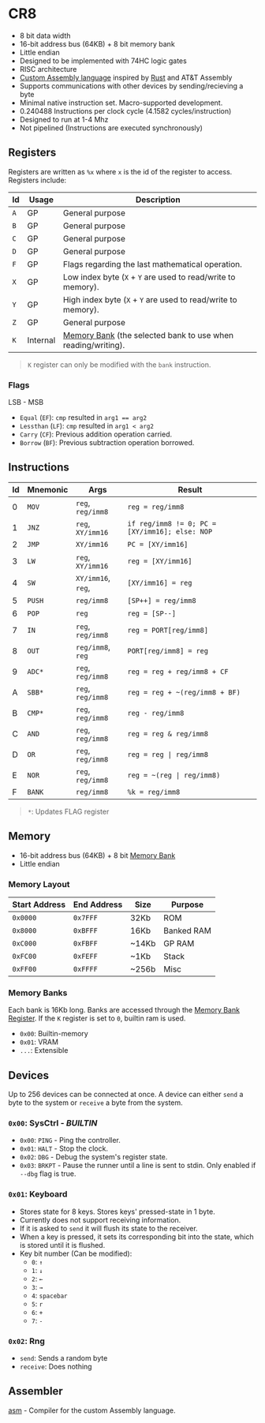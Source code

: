 # CR8

- 8 bit data width
- 16-bit address bus (64KB) + 8 bit memory bank
- Little endian
- Designed to be implemented with 74HC logic gates
- RISC architecture
- [Custom Assembly language](./asm/README.md) inspired by
  [Rust](https://rust-lang.org) and AT&T Assembly
- Supports communications with other devices by sending/recieving a byte
- Minimal native instruction set. Macro-supported development.
- 0.240488 Instructions per clock cycle (4.1582 cycles/instruction)
- Designed to run at 1-4 Mhz
- Not pipelined (Instructions are executed synchronously)

## Registers

Registers are written as `%x` where `x` is the id of the register to access.
Registers include:

| Id  | Usage    | Description                                                             |
| --- | -------- | ----------------------------------------------------------------------- |
| `A` | GP       | General purpose                                                         |
| `B` | GP       | General purpose                                                         |
| `C` | GP       | General purpose                                                         |
| `D` | GP       | General purpose                                                         |
| `F` | GP       | Flags regarding the last mathematical operation.                        |
| `X` | GP       | Low index byte (`X` + `Y` are used to read/write to memory).            |
| `Y` | GP       | High index byte (`X` + `Y` are used to read/write to memory).           |
| `Z` | GP       | General purpose                                                         |
| `K` | Internal | [Memory Bank](#memory) (the selected bank to use when reading/writing). |

> `K` register can only be modified with the `bank` instruction.

### Flags

LSB - MSB

- `Equal` (`EF`): `cmp` resulted in `arg1 == arg2`
- `Lessthan` (`LF`): `cmp` resulted in `arg1 < arg2`
- `Carry` (`CF`): Previous addition operation carried.
- `Borrow` (`BF`): Previous subtraction operation borrowed.

## Instructions

| Id | Mnemonic | Args               | Result                                         |
| -- | -------- | ------------------ | ---------------------------------------------- |
| 0  | `MOV`    | `reg`, `reg/imm8`  | `reg = reg/imm8`                               |
| 1  | `JNZ`    | `reg`, `XY/imm16`  | `if reg/imm8 != 0; PC = [XY/imm16]; else: NOP` |
| 2  | `JMP`    | `XY/imm16`         | `PC = [XY/imm16]`                              |
| 3  | `LW`     | `reg`, `XY/imm16`  | `reg = [XY/imm16]`                             |
| 4  | `SW`     | `XY/imm16`, `reg`, | `[XY/imm16] = reg`                             |
| 5  | `PUSH`   | `reg/imm8`         | `[SP++] = reg/imm8`                            |
| 6  | `POP`    | `reg`              | `reg = [SP--]`                                 |
| 7  | `IN`     | `reg`, `reg/imm8`  | `reg = PORT[reg/imm8]`                         |
| 8  | `OUT`    | `reg/imm8`, `reg`  | `PORT[reg/imm8] = reg`                         |
| 9  | `ADC*`   | `reg`, `reg/imm8`  | `reg = reg + reg/imm8 + CF`                    |
| A  | `SBB*`   | `reg`, `reg/imm8`  | `reg = reg + ~(reg/imm8 + BF)`                 |
| B  | `CMP*`   | `reg`, `reg/imm8`  | `reg - reg/imm8`                               |
| C  | `AND`    | `reg`, `reg/imm8`  | `reg = reg & reg/imm8`                         |
| D  | `OR`     | `reg`, `reg/imm8`  | `reg = reg \| reg/imm8`                        |
| E  | `NOR`    | `reg`, `reg/imm8`  | `reg = ~(reg \| reg/imm8)`                     |
| F  | `BANK`   | `reg/imm8`         | `%k = reg/imm8`                                |

> `*`: Updates FLAG register

## Memory

- 16-bit address bus (64KB) + 8 bit [Memory Bank](#registers)
- Little endian

### Memory Layout

| Start Address | End Address | Size  | Purpose    |
| ------------- | ----------- | ----- | ---------- |
| `0x0000`      | `0x7FFF`    | 32Kb  | ROM        |
| `0x8000`      | `0xBFFF`    | 16Kb  | Banked RAM |
| `0xC000`      | `0xFBFF`    | ~14Kb | GP RAM     |
| `0xFC00`      | `0xFEFF`    | ~1Kb  | Stack      |
| `0xFF00`      | `0xFFFF`    | ~256b | Misc       |

### Memory Banks

Each bank is 16Kb long. Banks are accessed through the
[Memory Bank Register](#registers). If the `K` register is set to `0`, builtin
ram is used.

- `0x00`: Builtin-memory
- `0x01`: VRAM
- `...`: Extensible

## Devices

Up to 256 devices can be connected at once. A device can either `send` a byte to
the system or `receive` a byte from the system.

### `0x00`: SysCtrl - _BUILTIN_

- `0x00`: `PING` - Ping the controller.
- `0x01`: `HALT` - Stop the clock.
- `0x02`: `DBG` - Debug the system's register state.
- `0x03`: `BRKPT` - Pause the runner until a line is sent to stdin. Only enabled
  if `--dbg` flag is true.

### `0x01`: Keyboard

- Stores state for 8 keys. Stores keys' pressed-state in 1 byte.
- Currently does not support receiving information.
- If it is asked to `send` it will flush its state to the receiver.
- When a key is pressed, it sets its corresponding bit into the state, which is
  stored until it is flushed.
- Key bit number (Can be modified):
  - `0`: `↑`
  - `1`: `↓`
  - `2`: `←`
  - `3`: `→`
  - `4`: `spacebar`
  - `5`: `r`
  - `6`: `+`
  - `7`: `-`

### `0x02`: Rng

- `send`: Sends a random byte
- `receive`: Does nothing

## Assembler

[asm](./asm/README.md) - Compiler for the custom Assembly language.
